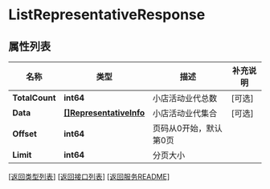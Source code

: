 # ListRepresentativeResponse

## 属性列表

名称 | 类型 | 描述 | 补充说明
------------ | ------------- | ------------- | -------------
**TotalCount** | **int64** | 小店活动业代总数 | [可选] 
**Data** | [**[]RepresentativeInfo**](RepresentativeInfo.md) | 小店活动业代集合 | [可选] 
**Offset** | **int64** | 页码从0开始，默认第0页 | 
**Limit** | **int64** | 分页大小 | 

[\[返回类型列表\]](README.md#类型列表)
[\[返回接口列表\]](README.md#接口列表)
[\[返回服务README\]](README.md)


